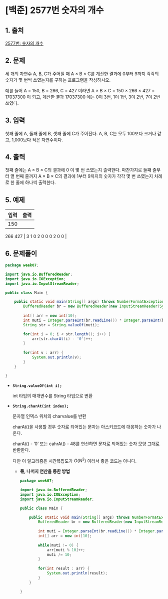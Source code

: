 # [백준] 2577번 숫자의 개수

## 1. 출처

[2577번: 숫자의 개수](https://www.acmicpc.net/problem/2577)

## 2. 문제

세 개의 자연수 A, B, C가 주어질 때 A × B × C를 계산한 결과에 0부터 9까지 각각의 숫자가 몇 번씩 쓰였는지를 구하는 프로그램을 작성하시오.

예를 들어 A = 150, B = 266, C = 427 이라면 A × B × C = 150 × 266 × 427 = 17037300 이 되고, 계산한 결과 17037300 에는 0이 3번, 1이 1번, 3이 2번, 7이 2번 쓰였다.

## 3. 입력

첫째 줄에 A, 둘째 줄에 B, 셋째 줄에 C가 주어진다. A, B, C는 모두 100보다 크거나 같고, 1,000보다 작은 자연수이다.

## 4. 출력

첫째 줄에는 A × B × C의 결과에 0 이 몇 번 쓰였는지 출력한다. 마찬가지로 둘째 줄부터 열 번째 줄까지 A × B × C의 결과에 1부터 9까지의 숫자가 각각 몇 번 쓰였는지 차례로 한 줄에 하나씩 출력한다.

## 5. 예제

| 입력 | 출력 |
| --- | --- |
| 150
266
427 | 3
1
0
2
0
0
0
2
0
0 |

## 6. 문제풀이

```java
package week07;

import java.io.BufferedReader;
import java.io.IOException;
import java.io.InputStreamReader;

public class Main {

	public static void main(String[] args) throws NumberFormatException, IOException {
		BufferedReader br = new BufferedReader(new InputStreamReader(System.in));
		
		int[] arr = new int[10];
		int muti = Integer.parseInt(br.readLine()) * Integer.parseInt(br.readLine()) * Integer.parseInt(br.readLine());
		String str = String.valueOf(muti);

		for(int i = 0; i < str.length(); i++) {
			arr[str.charAt(i) - '0']++;
		}
		
		for(int v : arr) {
			System.out.println(v);
		}
	}

}
```

- **`String.valueOf(int i);`**
    
    int 타입의 매개변수를 String 타입으로 변환
    
- **`String.charAt(int index);`**
    
    문자열 인덱스 위치의 charvalue를 반환
    
    charAt()을 사용할 경우 숫자로 되어있는 문자는 아스키코드에 대응하는 숫자가 나온다.
    
    charAt() - ’0’ 또는 cahrAt() - 48를 연산하면 문자로 되어있는 숫자 모양 그대로 반환한다.
    
    다만 이 알고리즘은 시간복잡도가 $O(N^2)$ 이라서 좋은 코드는 아니다.
    
    - **몫, 나머지 연산을 통한 방법**
        
        ```java
        package week07;
        
        import java.io.BufferedReader;
        import java.io.IOException;
        import java.io.InputStreamReader;
        
        public class Main {
        
        	public static void main(String[] args) throws NumberFormatException, IOException {
        		BufferedReader br = new BufferedReader(new InputStreamReader(System.in));
        		
        		int muti = Integer.parseInt(br.readLine()) * Integer.parseInt(br.readLine()) * Integer.parseInt(br.readLine());
        		int[] arr = new int[10];
        		
        		while(muti != 0) {
        			arr[muti % 10]++;
        			muti /= 10;
        		}
        		
        		for(int result : arr) {
        			System.out.println(result);
        		}
        	}
        
        }
        ```